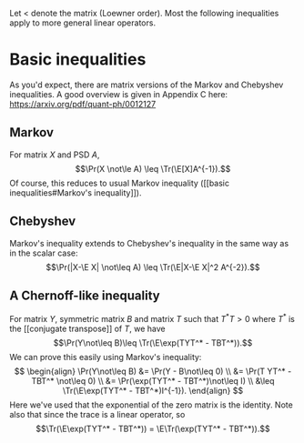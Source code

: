 Let $<$ denote the matrix (Loewner order). Most the following inequalities apply to more general linear operators. 

# Basic inequalities 

As you'd expect, there are matrix versions of the Markov and Chebyshev inequalities. 
A good overview is given in Appendix C here: https://arxiv.org/pdf/quant-ph/0012127

## Markov 

For matrix $X$ and PSD $A$, 
$$\Pr(X \not\le A) \leq \Tr(\E[X]A^{-1}).$$
Of course, this reduces to usual  Markov inequality ([[basic inequalities#Markov's inequality]]).  

## Chebyshev 

Markov's inequality extends to Chebyshev's inequality in the same way as in the scalar case: 
$$\Pr(|X-\E X| \not\leq A) \leq \Tr(\E|X-\E X|^2 A^{-2}).$$

## A Chernoff-like inequality 

For matrix $Y$, symmetric matrix $B$ and matrix $T$ such that $T^* T >0$ where $T^*$ is the [[conjugate transpose]] of $T$, we have 
$$\Pr(Y\not\leq B)\leq \Tr(\E\exp(TYT^* - TBT^*)).$$
We can prove this easily using Markov's inequality: 
$$
\begin{align}
\Pr(Y\not\leq B) &= \Pr(Y - B\not\leq 0) \\
&= \Pr(T YT^* - TBT^* \not\leq 0) \\
&= \Pr(\exp(TYT^* - TBT^*)\not\leq I) \\
&\leq \Tr(\E\exp(TYT^* - TBT^*)I^{-1}).
\end{align}
$$
Here we've used that the exponential of the zero matrix is the identity. Note also that since the trace is a linear operator, so 
$$\Tr(\E\exp(TYT^* - TBT^*)) = \E\Tr(\exp(TYT^* - TBT^*)).$$
